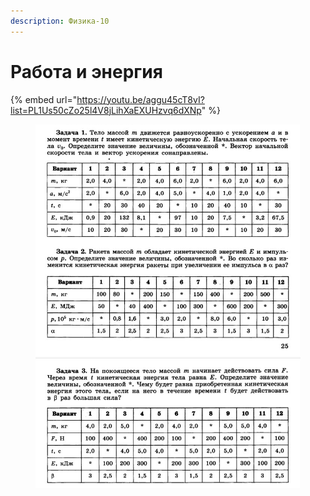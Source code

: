 ```yaml
---
description: Физика-10
---
```


# Работа и энергия



{% embed url="https://youtu.be/aggu45cT8vI?list=PL1Us50cZo25l4V8jLihXaEXUHzvq6dXNp" %}

<figure><img src="../../.gitbook/assets/image (8).png" alt=""><figcaption></figcaption></figure>


